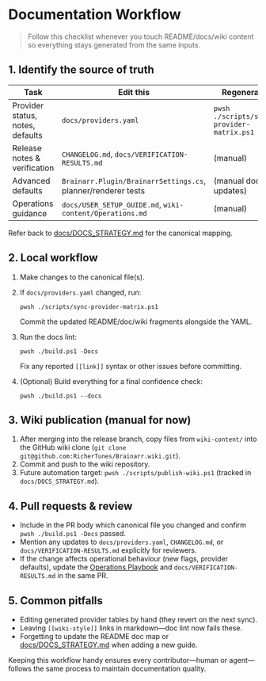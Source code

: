 # Documentation Workflow

> Follow this checklist whenever you touch README/docs/wiki content so everything stays generated from the same inputs.

## 1. Identify the source of truth

| Task | Edit this | Regenerate |
|------|-----------|------------|
| Provider status, notes, defaults | `docs/providers.yaml` | `pwsh ./scripts/sync-provider-matrix.ps1` |
| Release notes & verification | `CHANGELOG.md`, `docs/VERIFICATION-RESULTS.md` | (manual) |
| Advanced defaults | `Brainarr.Plugin/BrainarrSettings.cs`, planner/renderer tests | (manual doc updates) |
| Operations guidance | `docs/USER_SETUP_GUIDE.md`, `wiki-content/Operations.md` | (manual) |

Refer back to [docs/DOCS_STRATEGY.md](../docs/DOCS_STRATEGY.md) for the canonical mapping.

## 2. Local workflow

1. Make changes to the canonical file(s).
2. If `docs/providers.yaml` changed, run:

   ```pwsh
   pwsh ./scripts/sync-provider-matrix.ps1
   ```

   Commit the updated README/doc/wiki fragments alongside the YAML.
3. Run the docs lint:

   ```pwsh
   pwsh ./build.ps1 -Docs
   ```

   Fix any reported `[[link]]` syntax or other issues before committing.
4. (Optional) Build everything for a final confidence check:

   ```pwsh
   pwsh ./build.ps1 --docs
   ```

## 3. Wiki publication (manual for now)

1. After merging into the release branch, copy files from `wiki-content/` into the GitHub wiki clone (`git clone git@github.com:RicherTunes/Brainarr.wiki.git`).
2. Commit and push to the wiki repository.
3. Future automation target: `pwsh ./scripts/publish-wiki.ps1` (tracked in `docs/DOCS_STRATEGY.md`).

## 4. Pull requests & review

- Include in the PR body which canonical file you changed and confirm `pwsh ./build.ps1 -Docs` passed.
- Mention any updates to `docs/providers.yaml`, `CHANGELOG.md`, or `docs/VERIFICATION-RESULTS.md` explicitly for reviewers.
- If the change affects operational behaviour (new flags, provider defaults), update the [Operations Playbook](Operations.md) and `docs/VERIFICATION-RESULTS.md` in the same PR.

## 5. Common pitfalls

- Editing generated provider tables by hand (they revert on the next sync).
- Leaving `[[wiki-style]]` links in markdown—doc lint now fails these.
- Forgetting to update the README doc map or [docs/DOCS_STRATEGY.md](../docs/DOCS_STRATEGY.md) when adding a new guide.

Keeping this workflow handy ensures every contributor—human or agent—follows the same process to maintain documentation quality.
